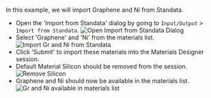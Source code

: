 
In this example, we will import Graphene and Ni from Standata.

- Open the 'Import from Standata' dialog by going to `Input/Output` > `Import from Standata`.
  <img src="/images/materials-designer/import/open_standata.png" alt="Open Import from Standata Dialog"/>
- Select 'Graphene' and 'Ni' from the materials list.
  <img src="/images/materials-designer/import/import_from_standata.png" alt="Import Gr and Ni from Standata"/>
- Click 'Submit' to import these materials into the Materials Designer session.
- Default Material Silicon should be removed from the session.
  <img src="/images/materials-designer/import/remove_silicon.png" alt="Remove Silicon"/>
- Graphene and Ni should now be available in the materials list.
  <img src="/images/materials-designer/import/graphene_and_ni_imported.png" alt="Gr and Ni available in materials list"/>